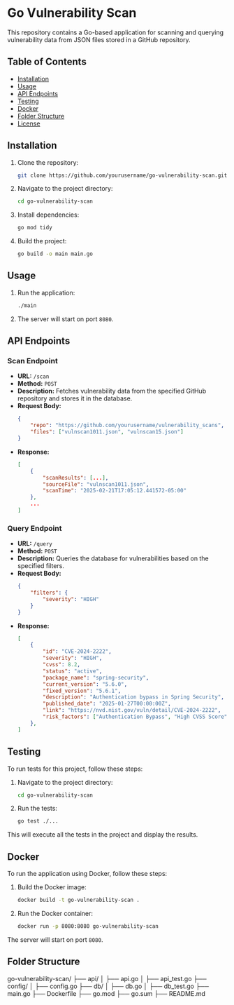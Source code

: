 # Go Vulnerability Scan

This repository contains a Go-based application for scanning and querying vulnerability data from JSON files stored in a GitHub repository.

## Table of Contents

- [Installation](#installation)
- [Usage](#usage)
- [API Endpoints](#api-endpoints)
- [Testing](#testing)
- [Docker](#docker)
- [Folder Structure](#folder-structure)
- [License](#license)

## Installation

1. Clone the repository:
    ```sh
    git clone https://github.com/yourusername/go-vulnerability-scan.git
    ```
2. Navigate to the project directory:
    ```sh
    cd go-vulnerability-scan
    ```
3. Install dependencies:
    ```sh
    go mod tidy
    ```
4. Build the project:
    ```sh
    go build -o main main.go
    ```

## Usage

1. Run the application:
    ```sh
    ./main
    ```
2. The server will start on port `8080`.

## API Endpoints

### Scan Endpoint

- **URL:** `/scan`
- **Method:** `POST`
- **Description:** Fetches vulnerability data from the specified GitHub repository and stores it in the database.
- **Request Body:**
    ```json
    {
        "repo": "https://github.com/yourusername/vulnerability_scans",
        "files": ["vulnscan1011.json", "vulnscan15.json"]
    }
    ```
- **Response:**
    ```json
    [
        {
            "scanResults": [...],
            "sourceFile": "vulnscan1011.json",
            "scanTime": "2025-02-21T17:05:12.441572-05:00"
        },
        ...
    ]
    ```

### Query Endpoint

- **URL:** `/query`
- **Method:** `POST`
- **Description:** Queries the database for vulnerabilities based on the specified filters.
- **Request Body:**
    ```json
    {
        "filters": {
            "severity": "HIGH"
        }
    }
    ```
- **Response:**
    ```json
    [
        {
            "id": "CVE-2024-2222",
            "severity": "HIGH",
            "cvss": 8.2,
            "status": "active",
            "package_name": "spring-security",
            "current_version": "5.6.0",
            "fixed_version": "5.6.1",
            "description": "Authentication bypass in Spring Security",
            "published_date": "2025-01-27T00:00:00Z",
            "link": "https://nvd.nist.gov/vuln/detail/CVE-2024-2222",
            "risk_factors": ["Authentication Bypass", "High CVSS Score", "Proof of Concept Exploit Available"]
        },
    ]
    ```

## Testing

To run tests for this project, follow these steps:

1. Navigate to the project directory:
    ```sh
    cd go-vulnerability-scan
    ```
2. Run the tests:
    ```sh
    go test ./...
    ```

This will execute all the tests in the project and display the results.

## Docker

To run the application using Docker, follow these steps:

1. Build the Docker image:
    ```sh
    docker build -t go-vulnerability-scan .
    ```
2. Run the Docker container:
    ```sh
    docker run -p 8080:8080 go-vulnerability-scan
    ```

The server will start on port `8080`.

## Folder Structure
go-vulnerability-scan/ ├── api/ │ ├── api.go │ ├── api_test.go ├── config/ │ ├── config.go ├── db/ │ ├── db.go │ ├── db_test.go ├── main.go ├── Dockerfile ├── go.mod ├── go.sum ├── README.md